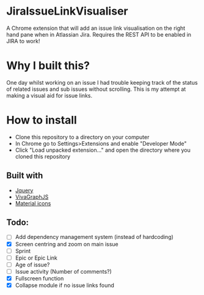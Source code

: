 # JiraIssueLinkVisualiser

A Chrome extension that will add an issue link visualisation on the right hand pane when in Atlassian Jira. Requires the REST API to be enabled in JIRA to work!

# Why I built this?
 One day whilst working on an issue I had trouble keeping track of the status of related issues and sub issues without scrolling. This is my attempt at making a visual aid for issue links.

# How to install

* Clone this repository to a directory on your computer
* In Chrome go to Settings>Extensions and enable "Developer Mode"
* Click "Load unpacked extension..." and open the directory where you cloned this repository

## Built with
* [Jquery](https://github.com/jquery/jquery)
* [VivaGraphJS](https://github.com/anvaka/VivaGraphJS/)
* [Material icons](https://material.io/icons/)


## Todo:
- [ ] Add dependency management system (instead of hardcoding)
- [X] Screen centring and zoom on main issue
- [ ] Sprint
- [ ] Epic or Epic Link
- [ ] Age of issue?
- [ ] Issue activity (Number of comments?)
- [X] Fullscreen function
- [X] Collapse module if no issue links found
